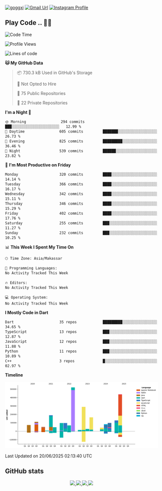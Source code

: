 [![goggxi](https://img.shields.io/badge/Portofolio-Goggxi-orange)](https://goggxi.github.io)
[![Gmail Url](https://img.shields.io/twitter/url?label=Goggxi@gmail.com&logo=gmail&style=social&url=http%3A%2F%2Fmailto%3Acontact.Goggxi@gmail.com)](mailto:Goggxi@gmail.com) [![Instagram Profile](https://img.shields.io/twitter/url?label=moh_rifkan&logo=instagram&style=social&url=https://www.instagram.com/moh_rifkan/)](https://www.instagram.com/moh_rifkan/)

## Play Code .. 💬🚀

<!-- [![Moh Rifkan GitHub stats](https://github-readme-stats.vercel.app/api?username=goggxi&count_private=true&show_icons=true&theme=dracula&custom_title=Goggxi%20Statistic%20🚀)](https://github.com/goggxi/goggxi)

[![Top Langs](https://github-readme-stats.vercel.app/api/top-langs/?username=goggxi&langs_count=8&layout=compact&show_icons=true&theme=dracula)](https://github.com/goggxi/goggxi) -->

<!--START_SECTION:waka-->
![Code Time](http://img.shields.io/badge/Code%20Time-4%2C369%20hrs%2016%20mins-blue)

![Profile Views](http://img.shields.io/badge/Profile%20Views-0-blue)

![Lines of code](https://img.shields.io/badge/From%20Hello%20World%20I%27ve%20Written-2.5%20million%20lines%20of%20code-blue)

**🐱 My GitHub Data** 

> 📦 730.3 kB Used in GitHub's Storage 
 > 
> 🚫 Not Opted to Hire
 > 
> 📜 75 Public Repositories 
 > 
> 🔑 22 Private Repositories 
 > 
**I'm a Night 🦉** 

```text
🌞 Morning                294 commits         ███░░░░░░░░░░░░░░░░░░░░░░   12.99 % 
🌆 Daytime                605 commits         ███████░░░░░░░░░░░░░░░░░░   26.73 % 
🌃 Evening                825 commits         █████████░░░░░░░░░░░░░░░░   36.46 % 
🌙 Night                  539 commits         ██████░░░░░░░░░░░░░░░░░░░   23.82 % 
```
📅 **I'm Most Productive on Friday** 

```text
Monday                   320 commits         ████░░░░░░░░░░░░░░░░░░░░░   14.14 % 
Tuesday                  366 commits         ████░░░░░░░░░░░░░░░░░░░░░   16.17 % 
Wednesday                342 commits         ████░░░░░░░░░░░░░░░░░░░░░   15.11 % 
Thursday                 346 commits         ████░░░░░░░░░░░░░░░░░░░░░   15.29 % 
Friday                   402 commits         ████░░░░░░░░░░░░░░░░░░░░░   17.76 % 
Saturday                 255 commits         ███░░░░░░░░░░░░░░░░░░░░░░   11.27 % 
Sunday                   232 commits         ███░░░░░░░░░░░░░░░░░░░░░░   10.25 % 
```


📊 **This Week I Spent My Time On** 

```text
🕑︎ Time Zone: Asia/Makassar

💬 Programming Languages: 
No Activity Tracked This Week

🔥 Editors: 
No Activity Tracked This Week

💻 Operating System: 
No Activity Tracked This Week
```

**I Mostly Code in Dart** 

```text
Dart                     35 repos            █████████░░░░░░░░░░░░░░░░   34.65 % 
TypeScript               13 repos            ███░░░░░░░░░░░░░░░░░░░░░░   12.87 % 
JavaScript               12 repos            ███░░░░░░░░░░░░░░░░░░░░░░   11.88 % 
Python                   11 repos            ███░░░░░░░░░░░░░░░░░░░░░░   10.89 % 
C++                      3 repos             █░░░░░░░░░░░░░░░░░░░░░░░░   02.97 % 
```



**Timeline**

![Lines of Code chart](https://raw.githubusercontent.com/Goggxi/Goggxi/main/assets/bar_graph.png)


 Last Updated on 20/06/2025 02:13:40 UTC
<!--END_SECTION:waka-->

## GitHub stats

<p align="center">
  <a href="https://github.com/goggxi">
    <img src="http://github-profile-summary-cards.vercel.app/api/cards/profile-details?username=goggxi&theme=transparent" />
  </a>
  <a href="https://github.com/goggxi">
    <img src="https://github-readme-streak-stats.herokuapp.com/?user=goggxi&hide_border=true&card_width=338&theme=transparent" />
  </a>
  <a href="https://github.com/goggxi">
    <img src="http://github-profile-summary-cards.vercel.app/api/cards/stats?username=goggxi&theme=transparent" />
  </a>
  <a href="https://github.com/goggxi">
    <img src="https://github-readme-stats.vercel.app/api/top-langs/?username=goggxi&langs_count=10&exclude_repo=&hide=c,makefile,html,css,sass,nix,nunjucks,tsql,dockerfile,shell&card_width=699&hide_border=true&theme=transparent" />
  </a>
  <!-- <br/>
  <a href="https://github.com/goggxi">
    <img src="https://komarev.com/ghpvc/?username=goggxi&color=blue&style=flat" />
  </a> -->
</p>
